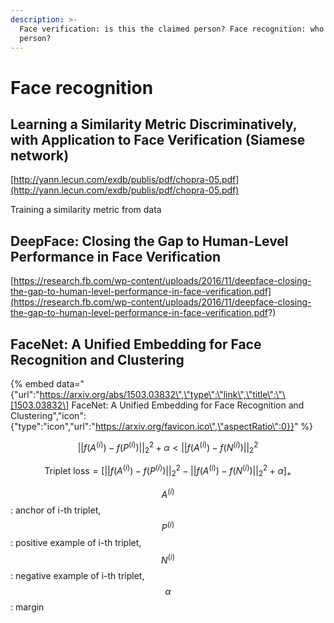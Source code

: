 ```yaml
---
description: >-
  Face verification: is this the claimed person? Face recognition: who is this
  person?
---
```


# Face recognition

## Learning a Similarity Metric Discriminatively, with Application to Face Verification \(Siamese network\)

[http://yann.lecun.com/exdb/publis/pdf/chopra-05.pdf](http://yann.lecun.com/exdb/publis/pdf/chopra-05.pdf)

Training a similarity metric from data

## DeepFace: Closing the Gap to Human-Level Performance in Face Verification 

[https://research.fb.com/wp-content/uploads/2016/11/deepface-closing-the-gap-to-human-level-performance-in-face-verification.pdf](https://research.fb.com/wp-content/uploads/2016/11/deepface-closing-the-gap-to-human-level-performance-in-face-verification.pdf?)

## FaceNet: A Unified Embedding for Face Recognition and Clustering 

{% embed data="{\"url\":\"https://arxiv.org/abs/1503.03832\",\"type\":\"link\",\"title\":\"\[1503.03832\] FaceNet: A Unified Embedding for Face Recognition and Clustering\",\"icon\":{\"type\":\"icon\",\"url\":\"https://arxiv.org/favicon.ico\",\"aspectRatio\":0}}" %}

$$
||f(A^{(i)})-f(P^{(i)})||_2^2 + \alpha \lt ||f(A^{(i)})-f(N^{(i)})||_2^2
$$

$$
\text{Triplet loss}= \Big[||f(A^{(i)})-f(P^{(i)})||_2^2 - ||f(A^{(i)})-f(N^{(i)})||_2^2 + \alpha \Big]_+
$$

$$A^{(i)}$$ : anchor of i-th triplet, $$P^{(i)}$$: positive example of i-th triplet, $$N^{(i)}$$: negative example of i-th triplet, $$\alpha$$: margin

